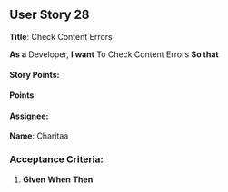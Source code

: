 ## User Story 28 

**Title**: Check Content Errors

**As a** Developer, 
**I want** To Check Content Errors
**So that** 

#### Story Points: 
**Points**:

#### Assignee: 

**Name**: Charitaa 

### Acceptance Criteria: 

1.  **Given**
     **When**
     **Then**
